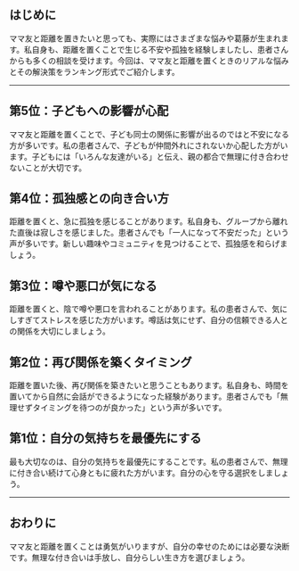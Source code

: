 ## はじめに
ママ友と距離を置きたいと思っても、実際にはさまざまな悩みや葛藤が生まれます。私自身も、距離を置くことで生じる不安や孤独を経験しましたし、患者さんからも多くの相談を受けます。今回は、ママ友と距離を置くときのリアルな悩みとその解決策をランキング形式でご紹介します。

---

## 第5位：子どもへの影響が心配
ママ友と距離を置くことで、子ども同士の関係に影響が出るのではと不安になる方が多いです。私の患者さんで、子どもが仲間外れにされないか心配した方がいます。子どもには「いろんな友達がいる」と伝え、親の都合で無理に付き合わせないことが大切です。

## 第4位：孤独感との向き合い方
距離を置くと、急に孤独を感じることがあります。私自身も、グループから離れた直後は寂しさを感じました。患者さんでも「一人になって不安だった」という声が多いです。新しい趣味やコミュニティを見つけることで、孤独感を和らげましょう。

## 第3位：噂や悪口が気になる
距離を置くと、陰で噂や悪口を言われることがあります。私の患者さんで、気にしすぎてストレスを感じた方がいます。噂話は気にせず、自分の信頼できる人との関係を大切にしましょう。

## 第2位：再び関係を築くタイミング
距離を置いた後、再び関係を築きたいと思うこともあります。私自身も、時間を置いてから自然に会話ができるようになった経験があります。患者さんでも「無理せずタイミングを待つのが良かった」という声が多いです。

## 第1位：自分の気持ちを最優先にする
最も大切なのは、自分の気持ちを最優先にすることです。私の患者さんで、無理に付き合い続けて心身ともに疲れた方がいます。自分の心を守る選択をしましょう。

---

## おわりに
ママ友と距離を置くことは勇気がいりますが、自分の幸せのためには必要な決断です。無理な付き合いは手放し、自分らしい生き方を選びましょう。 
